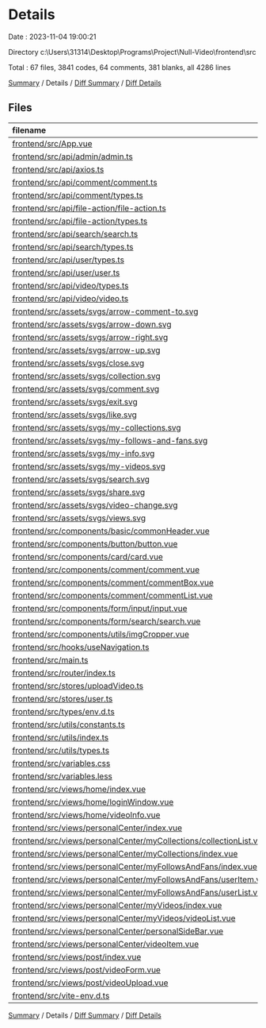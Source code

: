 # Details

Date : 2023-11-04 19:00:21

Directory c:\\Users\\31314\\Desktop\\Programs\\Project\\Null-Video\\frontend\\src

Total : 67 files,  3841 codes, 64 comments, 381 blanks, all 4286 lines

[Summary](results.md) / Details / [Diff Summary](diff.md) / [Diff Details](diff-details.md)

## Files
| filename | language | code | comment | blank | total |
| :--- | :--- | ---: | ---: | ---: | ---: |
| [frontend/src/App.vue](/frontend/src/App.vue) | vue | 50 | 0 | 6 | 56 |
| [frontend/src/api/admin/admin.ts](/frontend/src/api/admin/admin.ts) | TypeScript | 0 | 0 | 1 | 1 |
| [frontend/src/api/axios.ts](/frontend/src/api/axios.ts) | TypeScript | 90 | 3 | 9 | 102 |
| [frontend/src/api/comment/comment.ts](/frontend/src/api/comment/comment.ts) | TypeScript | 35 | 4 | 6 | 45 |
| [frontend/src/api/comment/types.ts](/frontend/src/api/comment/types.ts) | TypeScript | 18 | 0 | 5 | 23 |
| [frontend/src/api/file-action/file-action.ts](/frontend/src/api/file-action/file-action.ts) | TypeScript | 12 | 2 | 3 | 17 |
| [frontend/src/api/file-action/types.ts](/frontend/src/api/file-action/types.ts) | TypeScript | 3 | 0 | 1 | 4 |
| [frontend/src/api/search/search.ts](/frontend/src/api/search/search.ts) | TypeScript | 9 | 3 | 2 | 14 |
| [frontend/src/api/search/types.ts](/frontend/src/api/search/types.ts) | TypeScript | 4 | 0 | 1 | 5 |
| [frontend/src/api/user/types.ts](/frontend/src/api/user/types.ts) | TypeScript | 47 | 0 | 11 | 58 |
| [frontend/src/api/user/user.ts](/frontend/src/api/user/user.ts) | TypeScript | 93 | 13 | 13 | 119 |
| [frontend/src/api/video/types.ts](/frontend/src/api/video/types.ts) | TypeScript | 37 | 0 | 7 | 44 |
| [frontend/src/api/video/video.ts](/frontend/src/api/video/video.ts) | TypeScript | 59 | 2 | 9 | 70 |
| [frontend/src/assets/svgs/arrow-comment-to.svg](/frontend/src/assets/svgs/arrow-comment-to.svg) | XML | 1 | 0 | 0 | 1 |
| [frontend/src/assets/svgs/arrow-down.svg](/frontend/src/assets/svgs/arrow-down.svg) | XML | 1 | 0 | 0 | 1 |
| [frontend/src/assets/svgs/arrow-right.svg](/frontend/src/assets/svgs/arrow-right.svg) | XML | 15 | 0 | 0 | 15 |
| [frontend/src/assets/svgs/arrow-up.svg](/frontend/src/assets/svgs/arrow-up.svg) | XML | 1 | 0 | 0 | 1 |
| [frontend/src/assets/svgs/close.svg](/frontend/src/assets/svgs/close.svg) | XML | 6 | 0 | 0 | 6 |
| [frontend/src/assets/svgs/collection.svg](/frontend/src/assets/svgs/collection.svg) | XML | 6 | 0 | 0 | 6 |
| [frontend/src/assets/svgs/comment.svg](/frontend/src/assets/svgs/comment.svg) | XML | 6 | 0 | 0 | 6 |
| [frontend/src/assets/svgs/exit.svg](/frontend/src/assets/svgs/exit.svg) | XML | 9 | 0 | 0 | 9 |
| [frontend/src/assets/svgs/like.svg](/frontend/src/assets/svgs/like.svg) | XML | 6 | 0 | 0 | 6 |
| [frontend/src/assets/svgs/my-collections.svg](/frontend/src/assets/svgs/my-collections.svg) | XML | 6 | 0 | 0 | 6 |
| [frontend/src/assets/svgs/my-follows-and-fans.svg](/frontend/src/assets/svgs/my-follows-and-fans.svg) | XML | 6 | 0 | 0 | 6 |
| [frontend/src/assets/svgs/my-info.svg](/frontend/src/assets/svgs/my-info.svg) | XML | 1 | 0 | 0 | 1 |
| [frontend/src/assets/svgs/my-videos.svg](/frontend/src/assets/svgs/my-videos.svg) | XML | 6 | 0 | 0 | 6 |
| [frontend/src/assets/svgs/search.svg](/frontend/src/assets/svgs/search.svg) | XML | 1 | 0 | 0 | 1 |
| [frontend/src/assets/svgs/share.svg](/frontend/src/assets/svgs/share.svg) | XML | 6 | 0 | 0 | 6 |
| [frontend/src/assets/svgs/video-change.svg](/frontend/src/assets/svgs/video-change.svg) | XML | 1 | 0 | 0 | 1 |
| [frontend/src/assets/svgs/views.svg](/frontend/src/assets/svgs/views.svg) | XML | 6 | 0 | 0 | 6 |
| [frontend/src/components/basic/commonHeader.vue](/frontend/src/components/basic/commonHeader.vue) | vue | 92 | 0 | 11 | 103 |
| [frontend/src/components/button/button.vue](/frontend/src/components/button/button.vue) | vue | 26 | 0 | 4 | 30 |
| [frontend/src/components/card/card.vue](/frontend/src/components/card/card.vue) | vue | 30 | 0 | 4 | 34 |
| [frontend/src/components/comment/comment.vue](/frontend/src/components/comment/comment.vue) | vue | 73 | 0 | 9 | 82 |
| [frontend/src/components/comment/commentBox.vue](/frontend/src/components/comment/commentBox.vue) | vue | 32 | 0 | 4 | 36 |
| [frontend/src/components/comment/commentList.vue](/frontend/src/components/comment/commentList.vue) | vue | 176 | 0 | 24 | 200 |
| [frontend/src/components/form/input/input.vue](/frontend/src/components/form/input/input.vue) | vue | 41 | 0 | 6 | 47 |
| [frontend/src/components/form/search/search.vue](/frontend/src/components/form/search/search.vue) | vue | 33 | 0 | 4 | 37 |
| [frontend/src/components/utils/imgCropper.vue](/frontend/src/components/utils/imgCropper.vue) | vue | 119 | 1 | 13 | 133 |
| [frontend/src/hooks/useNavigation.ts](/frontend/src/hooks/useNavigation.ts) | TypeScript | 29 | 1 | 6 | 36 |
| [frontend/src/main.ts](/frontend/src/main.ts) | TypeScript | 21 | 5 | 5 | 31 |
| [frontend/src/router/index.ts](/frontend/src/router/index.ts) | TypeScript | 54 | 0 | 4 | 58 |
| [frontend/src/stores/uploadVideo.ts](/frontend/src/stores/uploadVideo.ts) | TypeScript | 32 | 0 | 2 | 34 |
| [frontend/src/stores/user.ts](/frontend/src/stores/user.ts) | TypeScript | 18 | 0 | 2 | 20 |
| [frontend/src/types/env.d.ts](/frontend/src/types/env.d.ts) | TypeScript | 5 | 1 | 1 | 7 |
| [frontend/src/utils/constants.ts](/frontend/src/utils/constants.ts) | TypeScript | 84 | 4 | 3 | 91 |
| [frontend/src/utils/index.ts](/frontend/src/utils/index.ts) | TypeScript | 0 | 2 | 1 | 3 |
| [frontend/src/utils/types.ts](/frontend/src/utils/types.ts) | TypeScript | 24 | 5 | 4 | 33 |
| [frontend/src/variables.css](/frontend/src/variables.css) | CSS | 4 | 0 | 1 | 5 |
| [frontend/src/variables.less](/frontend/src/variables.less) | Less | 14 | 6 | 4 | 24 |
| [frontend/src/views/home/index.vue](/frontend/src/views/home/index.vue) | vue | 277 | 0 | 25 | 302 |
| [frontend/src/views/home/loginWindow.vue](/frontend/src/views/home/loginWindow.vue) | vue | 376 | 0 | 30 | 406 |
| [frontend/src/views/home/videoInfo.vue](/frontend/src/views/home/videoInfo.vue) | vue | 138 | 0 | 18 | 156 |
| [frontend/src/views/personalCenter/index.vue](/frontend/src/views/personalCenter/index.vue) | vue | 28 | 0 | 4 | 32 |
| [frontend/src/views/personalCenter/myCollections/collectionList.vue](/frontend/src/views/personalCenter/myCollections/collectionList.vue) | vue | 71 | 0 | 6 | 77 |
| [frontend/src/views/personalCenter/myCollections/index.vue](/frontend/src/views/personalCenter/myCollections/index.vue) | vue | 30 | 0 | 5 | 35 |
| [frontend/src/views/personalCenter/myFollowsAndFans/index.vue](/frontend/src/views/personalCenter/myFollowsAndFans/index.vue) | vue | 96 | 0 | 11 | 107 |
| [frontend/src/views/personalCenter/myFollowsAndFans/userItem.vue](/frontend/src/views/personalCenter/myFollowsAndFans/userItem.vue) | vue | 76 | 0 | 12 | 88 |
| [frontend/src/views/personalCenter/myFollowsAndFans/userList.vue](/frontend/src/views/personalCenter/myFollowsAndFans/userList.vue) | vue | 119 | 0 | 7 | 126 |
| [frontend/src/views/personalCenter/myVideos/index.vue](/frontend/src/views/personalCenter/myVideos/index.vue) | vue | 31 | 0 | 5 | 36 |
| [frontend/src/views/personalCenter/myVideos/videoList.vue](/frontend/src/views/personalCenter/myVideos/videoList.vue) | vue | 70 | 1 | 6 | 77 |
| [frontend/src/views/personalCenter/personalSideBar.vue](/frontend/src/views/personalCenter/personalSideBar.vue) | vue | 456 | 9 | 23 | 488 |
| [frontend/src/views/personalCenter/videoItem.vue](/frontend/src/views/personalCenter/videoItem.vue) | vue | 80 | 0 | 6 | 86 |
| [frontend/src/views/post/index.vue](/frontend/src/views/post/index.vue) | vue | 46 | 0 | 8 | 54 |
| [frontend/src/views/post/videoForm.vue](/frontend/src/views/post/videoForm.vue) | vue | 351 | 1 | 15 | 367 |
| [frontend/src/views/post/videoUpload.vue](/frontend/src/views/post/videoUpload.vue) | vue | 148 | 0 | 13 | 161 |
| [frontend/src/vite-env.d.ts](/frontend/src/vite-env.d.ts) | TypeScript | 0 | 1 | 1 | 2 |

[Summary](results.md) / Details / [Diff Summary](diff.md) / [Diff Details](diff-details.md)